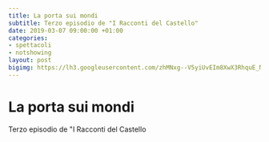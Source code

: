 ```yaml
---
title: La porta sui mondi
subtitle: Terzo episodio de "I Racconti del Castello"
date: 2019-03-07 09:00:00 +01:00
categories:
- spettacoli
- notshowing
layout: post
bigimg: https://lh3.googleusercontent.com/zhMNxg--V5yiUvEIm8XwX3RhquE_N9MmSdWGt4JF3s7rM6y6IfXgrdyK8GFaGeqG31vzANnXMzVYd9iK7afUCZ5G8z_ioU1BhUJYfsdIUTFAHiOVnHow_sZOFFkTut_5d6pQSZsl5vKgq0YpLQlt_TL4YFbiCsrFbbZEVPt_olB5uGK0Le0RYl4dNnoXWg97iLmRb2UkJpIMgw-b9oHuP9Ktm5N1_YKfz2EHPaXSje39b4P8gJVa9lBp-H_ocxy96IewzctV0-1UyUkItLbbw6DxoH8t1FejX6v1sDpQBAaa0ZQqbKALo335I4dH3KbH3HoCetxqeGEMHby9w0gYIwEb7MegVPxeKCq8q5i9PkZnSuYhnnTZssR33K9q1EFlPyppAmK_NbUgF5D_5ww1GtTJINoLn7pf_jNHlEhaZFbdUAwOtqeEfm9LAtx9nTjB3Ei97hOxRF0KtZAB6VTPVp_hXxAW1DA6G6Lp8uINbs7BdCK0sTCPvQ0qWgQiYYs4C89SZEdL5nlmc8unW7qbAzgh4Fql8BNQljMPI957VASp1PE2z_QMFNHeIooD_x0QofbooR9CLWnouQcSQGKISGOI6y7zrP6amhxi_zGuG9D6it_jMnNCVlYtWr21vzIWkzKAWFrGNCL4SuA0lPEkXrzAu-FZOca4nSRE3dt4yxsy_zXObHH-qLZADIkcLh3_NlCTMxpGOUpfh8fQmoCuBz-oFw=w2021-h1347-no
---
```


# La porta sui mondi
Terzo episodio de "I Racconti del Castello
